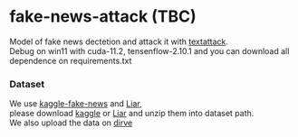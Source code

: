# fake-news-attack (TBC)

Model of fake news dectetion and attack it with [textattack](https://github.com/QData/TextAttack).  
Debug on win11 with cuda-11.2, tensenflow-2.10.1 and you can download all dependence on requirements.txt  

### Dataset
We use [kaggle-fake-news](https://www.kaggle.com/datasets/clmentbisaillon/fake-and-real-news-dataset) and [Liar](https://arxiv.org/abs/1705.00648v1),   
please download [kaggle](https://www.kaggle.com/datasets/clmentbisaillon/fake-and-real-news-dataset/download?datasetVersionNumber=1) or [Liar](https://www.cs.ucsb.edu/~william/data/liar_dataset.zip) and unzip them into dataset path.  
We also upload the data on [dirve](https://drive.google.com/drive/folders/1T58dHhgk6IDoOZAH4lMSgvb42V1eRlbA?usp=sharing)  

